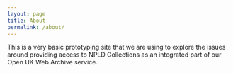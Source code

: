 ```yaml
---
layout: page
title: About
permalink: /about/
---
```


This is a very basic prototyping site that we are using to explore the issues around providing access to NPLD Collections as an integrated part of our Open UK Web Archive service.
